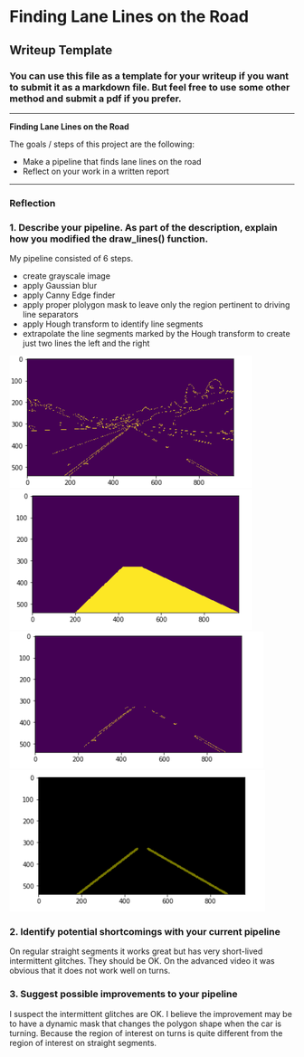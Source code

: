 # **Finding Lane Lines on the Road** 

## Writeup Template

### You can use this file as a template for your writeup if you want to submit it as a markdown file. But feel free to use some other method and submit a pdf if you prefer.

---

**Finding Lane Lines on the Road**

The goals / steps of this project are the following:
* Make a pipeline that finds lane lines on the road
* Reflect on your work in a written report


[//]: # (Image References)

[image1]: ./examples/grayscale.jpg "Grayscale"

---

### Reflection

### 1. Describe your pipeline. As part of the description, explain how you modified the draw_lines() function.

My pipeline consisted of 6 steps. 

- create grayscale image
- apply Gaussian blur
- apply Canny Edge finder
- apply proper plolygon mask to leave only the region pertinent to driving line separators
- apply  Hough transform to identify line segments
- extrapolate the line segments marked by the Hough transform to create just two lines the left and the right


![alt text](single_image_pipeline/CannyEdges.png "Canny")
![alt text](single_image_pipeline/polygon.png "Polygon")
![alt text](single_image_pipeline/hough.png "Hough")
![alt text](single_image_pipeline/extrapolated.png "Extrapolated")


### 2. Identify potential shortcomings with your current pipeline

On regular straight segments it works great but has very short-lived intermittent glitches. They should be OK.
On the advanced video it was obvious that it does not work well on turns.


### 3. Suggest possible improvements to your pipeline

I suspect the intermittent glitches are OK.
I believe the improvement may be to have a dynamic mask that changes the polygon shape when the car is turning.
Because the region of interest on turns is quite different from the region of interest on straight segments.
